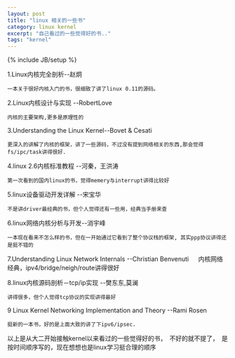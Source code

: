 ```yaml
---
layout: post
title: "linux 相关的一些书"
category: linux kernel
excerpt: "自己看过的一些觉得好的书.."
tags: "kernel" 
--- 
```

{% include JB/setup %}

1.Linux内核完全剖析--赵炯

    一本关于很好内核入门的书，很细致了讲了linux 0.11的源码。

2.Linux内核设计与实现 --RobertLove

    内核的主要架构,更多是原理性的

3.Understanding the Linux Kernel--Bovet & Cesati 

    更深入的讲解了内核的框架，讲了一些源码，不过没有提到网络相关的东西,那会觉得 fs/ipc/task讲得很好.

4.linux 2.6内核标准教程 --河秦，王洪涛

    第一次看到的国内linux的书，觉得memery与interrupt讲得比较好

5.linux设备驱动开发详解 --宋宝华

    不是讲driver最经典的书，但个人觉得还有一些用，经典当手册来查

6.linux网络内核分析与开发--消宇峰

    一本现在看来不怎么样的书，但在一开始通过它看到了整个协议栈的框架, 其实ppp协议讲得还是挺不错的

7.Understanding Linux Network Internals --Christian Benvenuti
　
    内核网络经典，ipv4/bridge/neigh/route讲得很好

8.linux内核源码剖析－tcp/ip实现 --樊东东,莫澜

    讲得很多，但个人觉得tcp协议的实现讲得最好

9 Linux Kernel Networking Implementation and Theory --Rami Rosen

    挺新的一本书，好的是上面大致的讲了下ipv6/ipsec.

以上是从大二开始接触kernel以来看过的一些觉得好的书，　不好的就不提了，　是按时间顺序写的，现在想想也是linux学习挺合理的顺序
